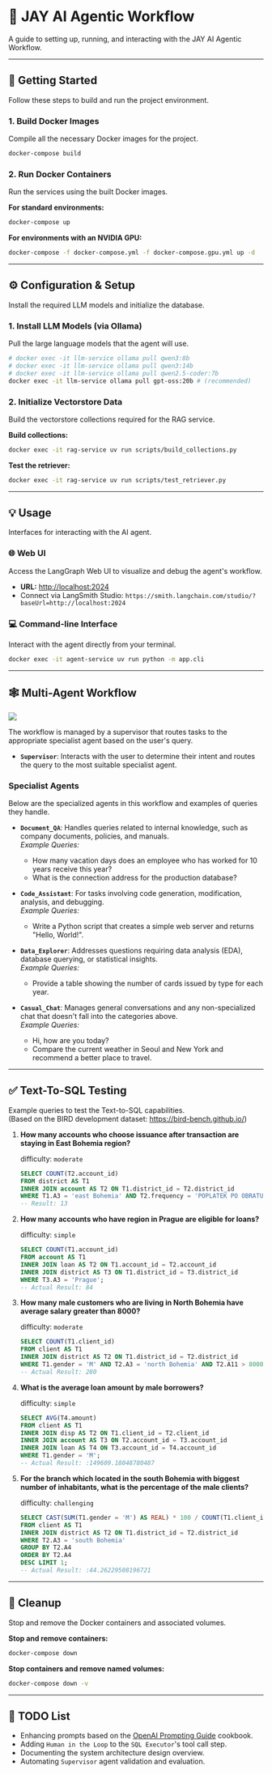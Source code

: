 # 🤖 JAY AI Agentic Workflow

A guide to setting up, running, and interacting with the JAY AI Agentic Workflow.

-----

## 🚀 Getting Started

Follow these steps to build and run the project environment.

### 1\. Build Docker Images

Compile all the necessary Docker images for the project.

```bash
docker-compose build
```

### 2\. Run Docker Containers

Run the services using the built Docker images.

**For standard environments:**

```bash
docker-compose up
```

**For environments with an NVIDIA GPU:**

```bash
docker-compose -f docker-compose.yml -f docker-compose.gpu.yml up -d
```

-----

## ⚙️ Configuration & Setup

Install the required LLM models and initialize the database.

### 1\. Install LLM Models (via Ollama)

Pull the large language models that the agent will use.

```bash
# docker exec -it llm-service ollama pull qwen3:8b 
# docker exec -it llm-service ollama pull qwen3:14b
# docker exec -it llm-service ollama pull qwen2.5-coder:7b
docker exec -it llm-service ollama pull gpt-oss:20b # (recommended)
```

### 2\. Initialize Vectorstore Data

Build the vectorstore collections required for the RAG service.

**Build collections:**

```bash
docker exec -it rag-service uv run scripts/build_collections.py
```

**Test the retriever:**

```bash
docker exec -it rag-service uv run scripts/test_retriever.py
```

-----

## 💡 Usage

Interfaces for interacting with the AI agent.

### 🌐 Web UI

Access the LangGraph Web UI to visualize and debug the agent's workflow.

  - **URL:** [http://localhost:2024](https://www.google.com/search?q=http://localhost:2024)
  - Connect via LangSmith Studio: `https://smith.langchain.com/studio/?baseUrl=http://localhost:2024`

### 💻 Command-line Interface

Interact with the agent directly from your terminal.

```bash
docker exec -it agent-service uv run python -m app.cli
```

-----

## 🕸️ Multi-Agent Workflow
![](./assets/graph.png)

The workflow is managed by a supervisor that routes tasks to the appropriate specialist agent based on the user's query.

  - **`Supervisor`**: Interacts with the user to determine their intent and routes the query to the most suitable specialist agent.

### Specialist Agents

Below are the specialized agents in this workflow and examples of queries they handle.

  - **`Document_QA`**: Handles queries related to internal knowledge, such as company documents, policies, and manuals.  
    *Example Queries:*
       - How many vacation days does an employee who has worked for 10 years receive this year?
       - What is the connection address for the production database?
    
  - **`Code_Assistant`**: For tasks involving code generation, modification, analysis, and debugging.  
    *Example Queries:*
       - Write a Python script that creates a simple web server and returns "Hello, World!".

  - **`Data_Explorer`**: Addresses questions requiring data analysis (EDA), database querying, or statistical insights.  
    *Example Queries:*
       - Provide a table showing the number of cards issued by type for each year.

  - **`Casual_Chat`**: Manages general conversations and any non-specialized chat that doesn't fall into the categories above.  
    *Example Queries:*
       - Hi, how are you today?
       - Compare the current weather in Seoul and New York and recommend a better place to travel.

-----


## ✅ Text-To-SQL Testing

Example queries to test the Text-to-SQL capabilities.  
(Based on the BIRD development dataset: https://bird-bench.github.io/)

1.  **How many accounts who choose issuance after transaction are staying in East Bohemia region?**

    difficulty: `moderate`
    ```sql
    SELECT COUNT(T2.account_id) 
    FROM district AS T1 
    INNER JOIN account AS T2 ON T1.district_id = T2.district_id 
    WHERE T1.A3 = 'east Bohemia' AND T2.frequency = 'POPLATEK PO OBRATU';
    -- Result: 13
    ```

2.  **How many accounts who have region in Prague are eligible for loans?**
    
    difficulty: `simple`
    ```sql
    SELECT COUNT(T1.account_id) 
    FROM account AS T1 
    INNER JOIN loan AS T2 ON T1.account_id = T2.account_id 
    INNER JOIN district AS T3 ON T1.district_id = T3.district_id 
    WHERE T3.A3 = 'Prague';
    -- Actual Result: 84
    ```

3.  **How many male customers who are living in North Bohemia have average salary greater than 8000?**

    difficulty: `moderate`
    ```sql
    SELECT COUNT(T1.client_id) 
    FROM client AS T1 
    INNER JOIN district AS T2 ON T1.district_id = T2.district_id 
    WHERE T1.gender = 'M' AND T2.A3 = 'north Bohemia' AND T2.A11 > 8000;
    -- Actual Result: 280
    ```

4.  **What is the average loan amount by male borrowers?**

    difficulty: `simple`
    ```sql
    SELECT AVG(T4.amount) 
    FROM client AS T1 
    INNER JOIN disp AS T2 ON T1.client_id = T2.client_id 
    INNER JOIN account AS T3 ON T2.account_id = T3.account_id 
    INNER JOIN loan AS T4 ON T3.account_id = T4.account_id 
    WHERE T1.gender = 'M';
    -- Actual Result: :149609.18048780487
    ```

5.  **For the branch which located in the south Bohemia with biggest number of inhabitants, what is the percentage of the male clients?**

    difficulty: `challenging`
    ```sql
    SELECT CAST(SUM(T1.gender = 'M') AS REAL) * 100 / COUNT(T1.client_id) 
    FROM client AS T1 
    INNER JOIN district AS T2 ON T1.district_id = T2.district_id 
    WHERE T2.A3 = 'south Bohemia' 
    GROUP BY T2.A4 
    ORDER BY T2.A4 
    DESC LIMIT 1;
    -- Actual Result: :44.26229508196721
    ```

-----

## 🧹 Cleanup

Stop and remove the Docker containers and associated volumes.

**Stop and remove containers:**

```bash
docker-compose down
```

**Stop containers and remove named volumes:**

```bash
docker-compose down -v
```

-----

## 📝 TODO List

  - Enhancing prompts based on the [OpenAI Prompting Guide](https://cookbook.openai.com/examples/gpt-5/gpt-5_prompting_guide) cookbook.
  - Adding `Human in the Loop` to the `SQL Executor`'s tool call step.
  - Documenting the system architecture design overview.
  - Automating `Supervisor` agent validation and evaluation.
